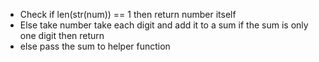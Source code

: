 - Check if len(str(num)) == 1 then return number itself
- Else take number take each digit and add it to a sum if the sum is only one digit then return
- else pass the sum to helper function